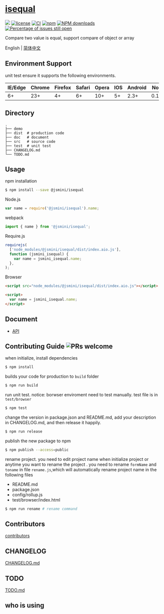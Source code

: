 # [isequal](https://github.com/jsmini/isequal)

[![](https://img.shields.io/badge/Powered%20by-jslib%20isequal-brightgreen.svg)](https://github.com/yanhaijing/jslib-isequal)
[![license](https://img.shields.io/badge/license-MIT-blue.svg)](https://github.com/jsmini/isequal/blob/master/LICENSE)
[![CI](https://github.com/jsmini/isequal/actions/workflows/ci.yml/badge.svg?branch=master)](https://github.com/jsmini/isequal/actions/workflows/ci.yml)
[![npm](https://img.shields.io/badge/npm-0.6.0-orange.svg)](https://www.npmjs.com/package/@jsmini/isequal)
[![NPM downloads](http://img.shields.io/npm/dm/@jsmini/isequal.svg?style=flat-square)](http://www.npmtrends.com/@jsmini/isequal)
[![Percentage of issues still open](http://isitmaintained.com/badge/open/jsmini/isequal.svg)](http://isitmaintained.com/project/jsmini/isequal 'Percentage of issues still open')

Compare two value is equal, support compare of object or array

English | [简体中文](./README-zh_CN.md)

## Environment Support

unit test ensure it supports the following environments.

| IE/Edge | Chrome | Firefox | Safari | Opera | IOS | Android | Node  |
| ------- | ------ | ------- | ------ | ----- | --- | ------- | ----- |
| 6+      | 23+    | 4+      | 6+     | 10+   | 5+  | 2.3+    | 0.10+ |

## Directory

```
.
├── demo
├── dist  # production code
├── doc   # document
├── src   # source code
├── test  # unit test
├── CHANGELOG.md
└── TODO.md
```

## Usage

npm installation

```bash
$ npm install --save @jsmini/isequal
```

Node.js

```js
var name = require('@jsmini/isequal').name;
```

webpack

```js
import { name } from '@jsmini/isequal';
```

Require.js

```js
requirejs(
  ['node_modules/@jsmini/isequal/dist/index.aio.js'],
  function (jsmini_isequal) {
    var name = jsmini_isequal.name;
  },
);
```

Browser

```html
<script src="node_modules/@jsmini/isequal/dist/index.aio.js"></script>

<script>
  var name = jsmini_isequal.name;
</script>
```

## Document

- [API](https://github.com/jsmini/isequal/blob/master/doc/api.md)

## Contributing Guide ![PRs welcome](https://img.shields.io/badge/PRs-welcome-brightgreen.svg)

when initialize, install dependencies

```bash
$ npm install
```

builds your code for production to `build` folder

```bash
$ npm run build
```

run unit test. notice: borwser enviroment need to test manually. test file is in `test/browser`

```bash
$ npm test
```

change the version in package.json and README.md, add your description in CHANGELOG.md, and then release it happily.

```bash
$ npm run release
```

publish the new package to npm

```bash
$ npm publish --access=public
```

rename project. you need to edit project name when initialize project or anytime you want to rename the project . you need to rename `formName` and `toname` in file `rename.js`,which will automatically rename project name in the following files

- README.md
- package.json
- config/rollup.js
- test/browser/index.html

```bash
$ npm run rename # rename command
```

## Contributors

[contributors](https://github.com/jsmini/isequal/graphs/contributors)

## CHANGELOG

[CHANGELOG.md](https://github.com/jsmini/isequal/blob/master/CHANGELOG.md)

## TODO

[TODO.md](https://github.com/jsmini/isequal/blob/master/TODO.md)

## who is using
